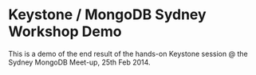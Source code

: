 Keystone / MongoDB Sydney Workshop Demo
=======================================

This is a demo of the end result of the hands-on Keystone session @ the Sydney MongoDB Meet-up, 25th Feb 2014.


